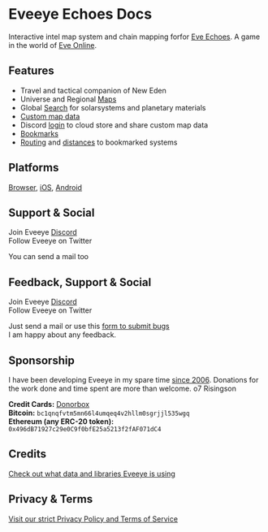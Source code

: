 # Eveeye Echoes Docs

   
Interactive intel map system and chain mapping forfor [Eve Echoes](https://www.eveechoes.com/). A game in the world of [Eve Online](https://www.eveonline.com/signup?invc=fcca28f2-af9d-4435-90e7-b7209bc66497).

## Features

 - Travel and tactical companion of New Eden
 - Universe and Regional [Maps](https://eveeyeechoes.readthedocs.io/en/latest/map/layout/)
 - Global [Search](https://eveeyeechoes.readthedocs.io/en/latest/ui/search/) for solarsystems and planetary materials
 - [Custom map data](https://eveeyeechoes.readthedocs.io/en/latest/data/database/)
 - Discord [login](https://eveeyeechoes.readthedocs.io/en/latest/sync/character-management/) to cloud store and share custom map data
 - [Bookmarks](https://eveeyeechoes.readthedocs.io/en/latest/ui/bookmarks/)
 - [Routing](https://eveeyeechoes.readthedocs.io/en/latest/navigation/waypoints/) and [distances](https://eveeyeechoes.readthedocs.io/en/latest/ui/solarsystem-info/) to bookmarked systems

## Platforms

[Browser](https://echoes.eveeye.com), [iOS](https://apps.apple.com/us/app/eveeye-for-eve-echoes/id1527744540), [Android](https://play.google.com/store/apps/details?id=com.eveeye.echoes) 

## Support & Social

Join Eveeye <a href="https://discord.gg/S3yAUJMZQx">Discord</a><br>
Follow Eveeye on <a href="twitter://user?screen_name=eveeyemaps" style="text-decoration:none;pointer-events:all"><span class="help_links">Twitter</span></a><br>
<!-- Join Eveeye on <a href="slack://channel?team=T03CDJ6FV&id=C49UXSC73" style="text-decoration:none;pointer-events:all"><span class="help_links">Tweetfleet Slack</span></a><br>-->
You can <a href="mailto:risingson@eveeye.com" style="text-decoration:none;pointer-events:all"><span class="help_links">send a mail</span></a> too

## Feedback, Support & Social

Join Eveeye <a href="https://discord.gg/S3yAUJMZQx">Discord</a><br>
Follow Eveeye on <a href="twitter://user?screen_name=eveeyemaps" style="text-decoration:none;pointer-events:all"><span class="help_links">Twitter</span></a><br>
<!-- Join Eveeye on <a href="slack://channel?team=T03CDJ6FV&id=C49UXSC73" style="text-decoration:none;pointer-events:all"><span class="help_links">Tweetfleet Slack</span></a><br>-->
Just <a href="mailto:risingson@eveeye.com" style="text-decoration:none;pointer-events:all"><span class="help_links">send a mail</span></a>  or use this [form to submit bugs](https://feedback.userreport.com/ad67f34b-9307-4c42-9cff-b38c932cc732/#submit/bug) <br>
I am happy about any feedback.

## Sponsorship
I have been developing Eveeye in my spare time [since 2006](https://eveeye.readthedocs.io/en/latest/history/).
Donations for the work done and time spent are more than welcome.
o7 Risingson

**Credit Cards:**  [Donorbox](https://donorbox.org/eveeye-echoes)<br>
**Bitcoin:**  `bc1qnqfvtm5mn66l4umqeq4v2hllm0sgrjjl535wgq`<br>
**Ethereum (any ERC-20 token):**  `0x496dB71927c29e0C9f0bfE25a5213f2fAF071dC4`<br>

## Credits
[Check out what data and libraries Eveeye is using ](https://eveeyeechoes.readthedocs.io/en/latest/credits/) 

## Privacy & Terms
[Visit our strict Privacy Policy and Terms of Service](https://eveeyeechoes.readthedocs.io/en/latest/privacy/) 



<!--stackedit_data:
eyJoaXN0b3J5IjpbLTE5Mzc5MTA4MDMsLTcwMTI2NDMwNSwtMT
U2MzAzNDg0MCwxMzAxMDcyOTczLDUyNjE3MjE5MywtMTUzNDMz
NjU0MCwtNTgyNDM4ODk4LC05NTk4NTU3MywtNzEwMzQ4Mzg0LD
E0NDUzNjc5NDcsLTE2MTU2OTAwMzksLTQ0MDE4NTA3MywtOTQ1
MTkzOTg1LC0xODIzNDEzMjc2LC04NjAwNDI3MzYsOTE4NTEzNz
UyLDE0OTAyODY0ODEsMTQ2Mzg3Mzk2NCwxNjcwMjU1NTMwLDEw
NjYxNTUxMjJdfQ==
-->